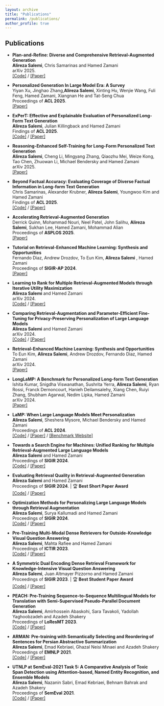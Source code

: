 ```yaml
---
layout: archive
title: "Publications"
permalink: /publications/
author_profile: true
---
```


## Publications

- **Plan-and-Refine: Diverse and Comprehensive Retrieval-Augmented Generation** \
__Alireza Salemi__, Chris Samarinas and Hamed Zamani \
arXiv 2025. \
[\[Code\]](https://github.com/alirezasalemi7/PR-RAG) / [\[Paper\]](https://arxiv.org/abs/2504.07794)

- **Personalized Generation In Large Model Era: A Survey** \
Yiyan Xu, Jinghao Zhang,__Alireza Salemi__, Xinting Hu, Wenjie Wang, Fuli Feng, Hamed Zamani, Xiangnan He and Tat-Seng Chua \
Proceedings of __ACL 2025__. \
[\[Paper\]](https://arxiv.org/abs/2503.02614)

- **ExPerT: Effective and Explainable Evaluation of Personalized Long-Form Text Generation** \
__Alireza Salemi__, Julian Killingback and Hamed Zamani \
Findings of __ACL 2025__. \
[\[Code\]](https://github.com/alirezasalemi7/ExPerT) / [\[Paper\]](https://arxiv.org/abs/2501.14956)


- **Reasoning-Enhanced Self-Training for Long-Form Personalized Text Generation** \
__Alireza Salemi__, Cheng Li, Mingyang Zhang, Qiaozhu Mei, Weize Kong, Tao Chen, Zhuowan Li, Michael Bendersky and Hamed Zamani \
arXiv 2025. \
[\[Paper\]](https://arxiv.org/abs/2501.04167)

- **Beyond Factual Accuracy: Evaluating Coverage of Diverse Factual Information in Long-form Text Generation** \
Chris Samarinas, Alexander Krubner, __Alireza Salemi__, Youngwoo Kim and Hamed Zamani \
Findings of __ACL 2025__. \
[\[Code\]](https://github.com/algoprog/ICAT) / [\[Paper\]](https://arxiv.org/abs/2501.03545)


- **Accelerating Retrieval-Augmented Generation** \
Derrick Quinn, Mohammad Nouri, Neel Patel, John Salihu,  __Alireza Salemi__, Sukhan Lee, Hamed Zamani, Mohammad Alian \
Proceedings of __ASPLOS 2025__. \
[\[Paper\]](https://arxiv.org/abs/2412.15246)


- **Tutorial on Retrieval-Enhanced Machine Learning: Synthesis and Opportunities** \
Fernando Diaz, Andrew Drozdov, To Eun Kim, __Alireza Salemi__ , Hamed Zamani \
Proceedings of __SIGIR-AP 2024__. \
[\[Paper\]](https://dl.acm.org/doi/10.1145/3673791.3698439)


- **Learning to Rank for Multiple Retrieval-Augmented Models through Iterative Utility Maximization** \
__Alireza Salemi__ and Hamed Zamani \
arXiv 2024. \
[\[Code\]](https://github.com/alirezasalemi7/uRAG) / [\[Paper\]](https://arxiv.org/abs/2410.09942)

- **Comparing Retrieval-Augmentation and Parameter-Efficient Fine-Tuning for Privacy-Preserving Personalization of Large Language Models** \
__Alireza Salemi__ and Hamed Zamani \
arXiv 2024. \
[\[Code\]](https://github.com/LaMP-Benchmark/LaMP) / [\[Paper\]](https://arxiv.org/abs/2409.09510)

- **Retrieval-Enhanced Machine Learning: Synthesis and Opportunities** \
To Eun Kim, __Alireza Salemi__, Andrew Drozdov, Fernando Diaz, Hamed Zamani \
arXiv 2024. \
[\[Paper\]](https://arxiv.org/abs/2407.12982)

- **LongLaMP: A Benchmark for Personalized Long-form Text Generation** \
Ishita Kumar, Snigdha Viswanathan, Sushrita Yerra, __Alireza Salemi__, Ryan Rossi, Franck Dernoncourt, Hanieh Deilamsalehy, Xiang Chen, Ruiyi Zhang, Shubham Agarwal, Nedim Lipka, Hamed Zamani \
arXiv 2024. \
[\[Paper\]](https://www.arxiv.org/abs/2407.11016)

- **LaMP: When Large Language Models Meet Personalization** \
__Alireza Salemi__, Sheshera Mysore, Michael Bendersky and Hamed Zamani \
Proceedings of __ACL 2024__. \
[\[Code\]](https://github.com/LaMP-Benchmark/LaMP) / [\[Paper\]](https://arxiv.org/abs/2304.11406) / [\[Benchmark Website\]](https://lamp-benchmark.github.io/)

- **Towards a Search Engine for Machines: Unified Ranking for Multiple Retrieval-Augmented Large Language Models** \
__Alireza Salemi__ and Hamed Zamani \
Proceedings of __SIGIR 2024__. \
[\[Code\]](https://github.com/alirezasalemi7/uRAG) / [\[Paper\]](https://arxiv.org/abs/2405.00175)

- **Evaluating Retrieval Quality in Retrieval-Augmented Generation** \
__Alireza Salemi__ and Hamed Zamani \
Proceedings of __SIGIR 2024__. | &#127942; **Best Short Paper Award** \
[\[Code\]](https://github.com/alirezasalemi7/eRAG) / [\[Paper\]](https://arxiv.org/abs/2404.13781)

- **Optimization Methods for Personalizing Large Language Models through Retrieval Augmentation** \
__Alireza Salemi__, Surya Kallumadi and Hamed Zamani \
Proceedings of __SIGIR 2024__. \
[\[Code\]](https://github.com/LaMP-Benchmark/LaMP) / [\[Paper\]](https://arxiv.org/abs/2404.05970)

- **Pre-Training Multi-Modal Dense Retrievers for Outside-Knowledge Visual Question Answering** \
__Alireza Salemi__, Mahta Rafiee and Hamed Zamani \
Proceedings of __ICTIR 2023__. \
[\[Code\]](https://github.com/alirezasalemi7/pretraining-multimodal-dense-retriever-for-okvqa) / [\[Paper\]](https://arxiv.org/abs/2306.16478)

- **A Symmetric Dual Encoding Dense Retrieval Framework for Knowledge-Intensive Visual Question Answering** \
__Alireza Salemi__, Juan Altmayer Pizzorno and Hamed Zamani \
Proceedings of __SIGIR 2023__. | &#127942; **Best Student Paper Award** \
[\[Code\]](https://github.com/alirezasalemi7/DEDR-MM-FiD/tree/main) / [\[Paper\]](https://arxiv.org/abs/2304.13649)

- **PEACH: Pre-Training Sequence-to-Sequence Multilingual Models for Translation with Semi-Supervised Pseudo-Parallel Document Generation** \
__Alireza Salemi__, Amirhossein Abaskohi, Sara Tavakoli, Yadollah Yaghoobzadeh and Azadeh Shakery \
Proceedings of __LoResMT 2023__. \
[\[Code\]](https://github.com/AmirAbaskohi/PEACH) / [\[Paper\]](https://aclanthology.org/2023.loresmt-1.3/)

- **ARMAN: Pre-training with Semantically Selecting and Reordering of Sentences for Persian Abstractive Summarization** \
__Alireza Salemi__, Emad Kebriaei, Ghazal Neisi Minaei and Azadeh Shakery \
Proceedings of __EMNLP 2021__. \
[\[Code\]](https://github.com/alirezasalemi7/ARMAN) / [\[Paper\]](https://arxiv.org/abs/2109.04098)
- **UTNLP at SemEval-2021 Task 5: A Comparative Analysis of Toxic Span Detection using Attention-based, Named Entity Recognition, and Ensemble Models** \
__Alireza Salemi__, Nazanin Sabri, Emad Kebriaei, Behnam Bahrak and Azadeh Shakery \
Proceedings of __SemEval 2021__. \
[\[Code\]](https://github.com/alirezasalemi7/SemEval2021-Toxic-Spans-Detection) / [\[Paper\]](https://aclanthology.org/2021.semeval-1.136/)  

